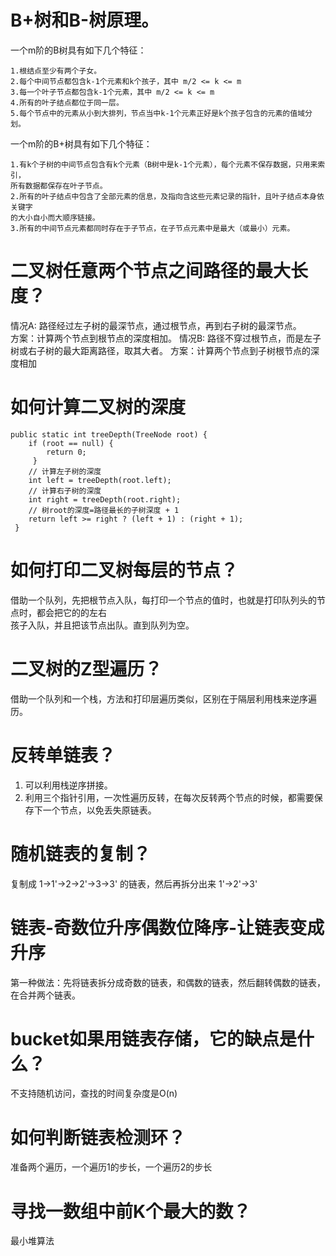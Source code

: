 # B+树和B-树原理。
一个m阶的B树具有如下几个特征：

    1.根结点至少有两个子女。
    2.每个中间节点都包含k-1个元素和k个孩子，其中 m/2 <= k <= m
    3.每一个叶子节点都包含k-1个元素，其中 m/2 <= k <= m
    4.所有的叶子结点都位于同一层。
    5.每个节点中的元素从小到大排列，节点当中k-1个元素正好是k个孩子包含的元素的值域分划。

    
    
一个m阶的B+树具有如下几个特征：

    1.有k个子树的中间节点包含有k个元素（B树中是k-1个元素），每个元素不保存数据，只用来索引，
    所有数据都保存在叶子节点。
    2.所有的叶子结点中包含了全部元素的信息，及指向含这些元素记录的指针，且叶子结点本身依关键字 
    的大小自小而大顺序链接。
    3.所有的中间节点元素都同时存在于子节点，在子节点元素中是最大（或最小）元素。


# 二叉树任意两个节点之间路径的最大长度？
情况A: 路径经过左子树的最深节点，通过根节点，再到右子树的最深节点。  
方案：计算两个节点到根节点的深度相加。
情况B: 路径不穿过根节点，而是左子树或右子树的最大距离路径，取其大者。 
方案：计算两个节点到子树根节点的深度相加

# 如何计算二叉树的深度
    public static int treeDepth(TreeNode root) {
        if (root == null) {
            return 0;
         }
        // 计算左子树的深度
        int left = treeDepth(root.left);
        // 计算右子树的深度
        int right = treeDepth(root.right);
        // 树root的深度=路径最长的子树深度 + 1
        return left >= right ? (left + 1) : (right + 1);
     }
     
     
# 如何打印二叉树每层的节点？
 借助一个队列，先把根节点入队，每打印一个节点的值时，也就是打印队列头的节点时，都会把它的的左右  
 孩子入队，并且把该节点出队。直到队列为空。

# 二叉树的Z型遍历？
借助一个队列和一个栈，方法和打印层遍历类似，区别在于隔层利用栈来逆序遍历。


# 反转单链表？
1. 可以利用栈逆序拼接。
2. 利用三个指针引用，一次性遍历反转，在每次反转两个节点的时候，都需要保存下一个节点，以免丢失原链表。

# 随机链表的复制？
复制成 1->1'->2->2'->3->3' 的链表，然后再拆分出来   1'->2'->3'


# 链表-奇数位升序偶数位降序-让链表变成升序
第一种做法：先将链表拆分成奇数的链表，和偶数的链表，然后翻转偶数的链表，在合并两个链表。

# bucket如果用链表存储，它的缺点是什么？
不支持随机访问，查找的时间复杂度是O(n)

# 如何判断链表检测环？
准备两个遍历，一个遍历1的步长，一个遍历2的步长

# 寻找一数组中前K个最大的数？
最小堆算法
